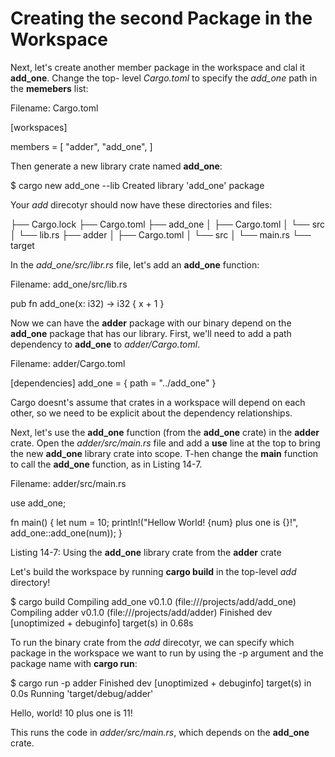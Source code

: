 # Creating the second Package in the Workspace

Next, let's create another member package in the workspace and clal it **add_one**. Change the top-
level *Cargo.toml* to specify the *add_one* path in the **memebers** list:

Filename: Cargo.toml

[workspaces]

members = [
    "adder",
    "add_one",
]


Then generate a new library crate named **add_one**:

$ cargo new add_one --lib
    Created library 'add_one' package


Your *add* direcotyr should now have these directories and files:

├── Cargo.lock
├── Cargo.toml
├── add_one
│   ├── Cargo.toml
│   └── src
│       └── lib.rs
├── adder
│   ├── Cargo.toml
│   └── src
│       └── main.rs
└── target

In the *add_one/src/libr.rs* file, let's add an **add_one** function:

Filename: add_one/src/lib.rs

pub fn add_one(x: i32) -> i32 {
    x + 1
}


Now we can have the **adder** package with our binary depend on the **add_one** package that has our
library. First, we'll need to add a path dependency to **add_one** to *adder/Cargo.toml*.

Filename: adder/Cargo.toml

[dependencies]
add_one = { path = "../add_one" }

Cargo doesnt's assume that crates in a workspace will depend on each other, so we need to be
explicit about the dependency relationships.

Next, let's use the **add_one** function (from the **add_one** crate) in the **adder** crate. Open the
*adder/src/main.rs* file and add a **use** line at the top to bring the new **add_one** library crate into
scope. T-hen change the **main** function to call the **add_one** function, as in Listing 14-7.


Filename: adder/src/main.rs

use add_one;

fn main() {
    let num = 10;
    println!("Hellow World! {num} plus one is {}!", add_one::add_one(num));
}

Listing 14-7: Using the **add_one** library crate from the **adder** crate

Let's build the workspace by running **cargo build** in the top-level *add* directory!


$ cargo build
    Compiling add_one v0.1.0 (file:///projects/add/add_one)
    Compiling adder v0.1.0 (file:///projects/add/adder)
        Finished dev [unoptimized + debuginfo] target(s) in 0.68s

To run the binary crate from the *add* direcotyr, we can specify which package in the workspace we
want to run by using the -p argument and the package name with **cargo run**:


$ cargo run -p adder
    Finished dev [unoptimized + debuginfo] target(s) in 0.0s
        Running 'target/debug/adder'

Hello, world! 10 plus one is 11!


This runs the code in *adder/src/main.rs*, which depends on the **add_one** crate.
